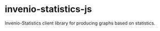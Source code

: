# invenio-statistics-js
Invenio-Statistics client library for producing graphs based on statistics.
